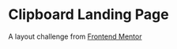 # Clipboard Landing Page
A layout challenge from [Frontend Mentor](https://www.frontendmentor.io/solutions)
